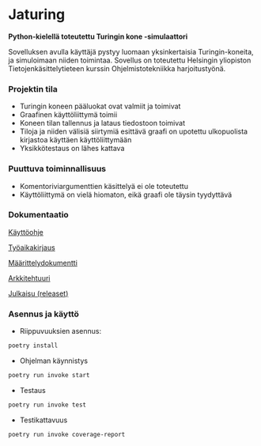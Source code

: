 # Jaturing

**Python-kielellä toteutettu Turingin kone -simulaattori**

Sovelluksen avulla käyttäjä pystyy luomaan yksinkertaisia Turingin-koneita, ja simuloimaan niiden toimintaa. Sovellus on toteutettu Helsingin yliopiston Tietojenkäsittelytieteen kurssin Ohjelmistotekniikka harjoitustyönä.

### Projektin tila
* Turingin koneen pääluokat ovat valmiit ja toimivat
* Graafinen käyttöliittymä toimii
* Koneen tilan tallennus ja lataus tiedostoon toimivat
* Tiloja ja niiden välisiä siirtymiä esittävä graafi on upotettu ulkopuolista kirjastoa käyttäen käyttöliittymään
* Yksikkötestaus on lähes kattava

### Puuttuva toiminnallisuus
* Komentoriviargumenttien käsittelyä ei ole toteutettu
* Käyttöliittymä on vielä hiomaton, eikä graafi ole täysin tyydyttävä

### Dokumentaatio
[Käyttöohje](https://github.com/jatufin/ot-harjoitustyo/blob/master/dokumentaatio/kaytto-ohje.md)

[Työaikakirjaus](https://github.com/jatufin/ot-harjoitustyo/blob/master/dokumentaatio/tuntikirjanpito.md)

[Määrittelydokumentti](https://github.com/jatufin/ot-harjoitustyo/blob/master/dokumentaatio/vaatimusmaarittely.md)

[Arkkitehtuuri](https://github.com/jatufin/ot-harjoitustyo/blob/master/dokumentaatio/arkkitehtuuri.md)

[Julkaisu (releaset)](https://github.com/jatufin/ot-harjoitustyo/releases/tag/viikko6)

### Asennus ja käyttö

* Riippuvuuksien asennus:
```bash
poetry install
```

* Ohjelman käynnistys
```bash
poetry run invoke start
```

* Testaus
```bash
poetry run invoke test
```

* Testikattavuus
```bash
poetry run invoke coverage-report
```
